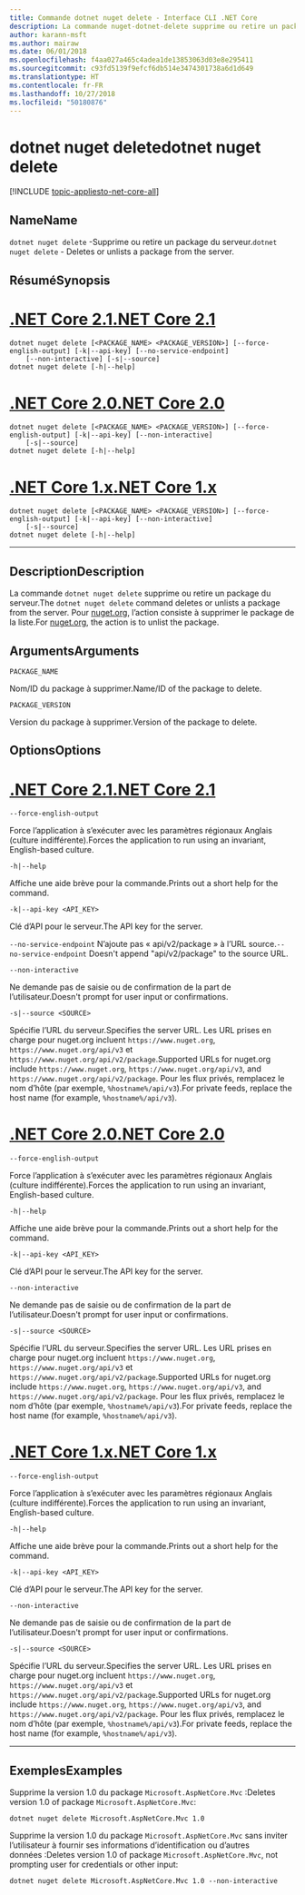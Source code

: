 ```yaml
---
title: Commande dotnet nuget delete - Interface CLI .NET Core
description: La commande nuget-dotnet-delete supprime ou retire un package du serveur.
author: karann-msft
ms.author: mairaw
ms.date: 06/01/2018
ms.openlocfilehash: f4aa027a465c4adea1de13853063d03e8e295411
ms.sourcegitcommit: c93fd5139f9efcf6db514e3474301738a6d1d649
ms.translationtype: HT
ms.contentlocale: fr-FR
ms.lasthandoff: 10/27/2018
ms.locfileid: "50180876"
---
```

# <a name="dotnet-nuget-delete"></a><span data-ttu-id="a29ca-103">dotnet nuget delete</span><span class="sxs-lookup"><span data-stu-id="a29ca-103">dotnet nuget delete</span></span>

[!INCLUDE [topic-appliesto-net-core-all](../../../includes/topic-appliesto-net-core-all.md)]

## <a name="name"></a><span data-ttu-id="a29ca-104">Name</span><span class="sxs-lookup"><span data-stu-id="a29ca-104">Name</span></span>

<span data-ttu-id="a29ca-105">`dotnet nuget delete` -Supprime ou retire un package du serveur.</span><span class="sxs-lookup"><span data-stu-id="a29ca-105">`dotnet nuget delete` - Deletes or unlists a package from the server.</span></span>

## <a name="synopsis"></a><span data-ttu-id="a29ca-106">Résumé</span><span class="sxs-lookup"><span data-stu-id="a29ca-106">Synopsis</span></span>

# <a name="net-core-21tabnetcore21"></a>[<span data-ttu-id="a29ca-107">.NET Core 2.1</span><span class="sxs-lookup"><span data-stu-id="a29ca-107">.NET Core 2.1</span></span>](#tab/netcore21)
```
dotnet nuget delete [<PACKAGE_NAME> <PACKAGE_VERSION>] [--force-english-output] [-k|--api-key] [--no-service-endpoint]
    [--non-interactive] [-s|--source]
dotnet nuget delete [-h|--help]
```
# <a name="net-core-20tabnetcore20"></a>[<span data-ttu-id="a29ca-108">.NET Core 2.0</span><span class="sxs-lookup"><span data-stu-id="a29ca-108">.NET Core 2.0</span></span>](#tab/netcore20)
```
dotnet nuget delete [<PACKAGE_NAME> <PACKAGE_VERSION>] [--force-english-output] [-k|--api-key] [--non-interactive]
    [-s|--source]
dotnet nuget delete [-h|--help]
```
# <a name="net-core-1xtabnetcore1x"></a>[<span data-ttu-id="a29ca-109">.NET Core 1.x</span><span class="sxs-lookup"><span data-stu-id="a29ca-109">.NET Core 1.x</span></span>](#tab/netcore1x)
```
dotnet nuget delete [<PACKAGE_NAME> <PACKAGE_VERSION>] [--force-english-output] [-k|--api-key] [--non-interactive]
    [-s|--source]
dotnet nuget delete [-h|--help]
```
---

## <a name="description"></a><span data-ttu-id="a29ca-110">Description</span><span class="sxs-lookup"><span data-stu-id="a29ca-110">Description</span></span>

<span data-ttu-id="a29ca-111">La commande `dotnet nuget delete` supprime ou retire un package du serveur.</span><span class="sxs-lookup"><span data-stu-id="a29ca-111">The `dotnet nuget delete` command deletes or unlists a package from the server.</span></span> <span data-ttu-id="a29ca-112">Pour [nuget.org](https://www.nuget.org/), l’action consiste à supprimer le package de la liste.</span><span class="sxs-lookup"><span data-stu-id="a29ca-112">For [nuget.org](https://www.nuget.org/), the action is to unlist the package.</span></span>

## <a name="arguments"></a><span data-ttu-id="a29ca-113">Arguments</span><span class="sxs-lookup"><span data-stu-id="a29ca-113">Arguments</span></span>

`PACKAGE_NAME`

<span data-ttu-id="a29ca-114">Nom/ID du package à supprimer.</span><span class="sxs-lookup"><span data-stu-id="a29ca-114">Name/ID of the package to delete.</span></span>

`PACKAGE_VERSION`

<span data-ttu-id="a29ca-115">Version du package à supprimer.</span><span class="sxs-lookup"><span data-stu-id="a29ca-115">Version of the package to delete.</span></span>

## <a name="options"></a><span data-ttu-id="a29ca-116">Options</span><span class="sxs-lookup"><span data-stu-id="a29ca-116">Options</span></span>

# <a name="net-core-21tabnetcore21"></a>[<span data-ttu-id="a29ca-117">.NET Core 2.1</span><span class="sxs-lookup"><span data-stu-id="a29ca-117">.NET Core 2.1</span></span>](#tab/netcore21)

`--force-english-output`

 <span data-ttu-id="a29ca-118">Force l’application à s’exécuter avec les paramètres régionaux Anglais (culture indifférente).</span><span class="sxs-lookup"><span data-stu-id="a29ca-118">Forces the application to run using an invariant, English-based culture.</span></span>

`-h|--help`

<span data-ttu-id="a29ca-119">Affiche une aide brève pour la commande.</span><span class="sxs-lookup"><span data-stu-id="a29ca-119">Prints out a short help for the command.</span></span>

`-k|--api-key <API_KEY>`

<span data-ttu-id="a29ca-120">Clé d’API pour le serveur.</span><span class="sxs-lookup"><span data-stu-id="a29ca-120">The API key for the server.</span></span>

<span data-ttu-id="a29ca-121">`--no-service-endpoint` N’ajoute pas « api/v2/package » à l’URL source.</span><span class="sxs-lookup"><span data-stu-id="a29ca-121">`--no-service-endpoint` Doesn't append "api/v2/package" to the source URL.</span></span>

`--non-interactive`

<span data-ttu-id="a29ca-122">Ne demande pas de saisie ou de confirmation de la part de l’utilisateur.</span><span class="sxs-lookup"><span data-stu-id="a29ca-122">Doesn't prompt for user input or confirmations.</span></span>

`-s|--source <SOURCE>`

<span data-ttu-id="a29ca-123">Spécifie l’URL du serveur.</span><span class="sxs-lookup"><span data-stu-id="a29ca-123">Specifies the server URL.</span></span> <span data-ttu-id="a29ca-124">Les URL prises en charge pour nuget.org incluent `https://www.nuget.org`, `https://www.nuget.org/api/v3` et `https://www.nuget.org/api/v2/package`.</span><span class="sxs-lookup"><span data-stu-id="a29ca-124">Supported URLs for nuget.org include `https://www.nuget.org`, `https://www.nuget.org/api/v3`, and `https://www.nuget.org/api/v2/package`.</span></span> <span data-ttu-id="a29ca-125">Pour les flux privés, remplacez le nom d’hôte (par exemple, `%hostname%/api/v3`).</span><span class="sxs-lookup"><span data-stu-id="a29ca-125">For private feeds, replace the host name (for example, `%hostname%/api/v3`).</span></span>

# <a name="net-core-20tabnetcore20"></a>[<span data-ttu-id="a29ca-126">.NET Core 2.0</span><span class="sxs-lookup"><span data-stu-id="a29ca-126">.NET Core 2.0</span></span>](#tab/netcore20)

`--force-english-output`

 <span data-ttu-id="a29ca-127">Force l’application à s’exécuter avec les paramètres régionaux Anglais (culture indifférente).</span><span class="sxs-lookup"><span data-stu-id="a29ca-127">Forces the application to run using an invariant, English-based culture.</span></span>

`-h|--help`

<span data-ttu-id="a29ca-128">Affiche une aide brève pour la commande.</span><span class="sxs-lookup"><span data-stu-id="a29ca-128">Prints out a short help for the command.</span></span>

`-k|--api-key <API_KEY>`

<span data-ttu-id="a29ca-129">Clé d’API pour le serveur.</span><span class="sxs-lookup"><span data-stu-id="a29ca-129">The API key for the server.</span></span>

`--non-interactive`

<span data-ttu-id="a29ca-130">Ne demande pas de saisie ou de confirmation de la part de l’utilisateur.</span><span class="sxs-lookup"><span data-stu-id="a29ca-130">Doesn't prompt for user input or confirmations.</span></span>

`-s|--source <SOURCE>`

<span data-ttu-id="a29ca-131">Spécifie l’URL du serveur.</span><span class="sxs-lookup"><span data-stu-id="a29ca-131">Specifies the server URL.</span></span> <span data-ttu-id="a29ca-132">Les URL prises en charge pour nuget.org incluent `https://www.nuget.org`, `https://www.nuget.org/api/v3` et `https://www.nuget.org/api/v2/package`.</span><span class="sxs-lookup"><span data-stu-id="a29ca-132">Supported URLs for nuget.org include `https://www.nuget.org`, `https://www.nuget.org/api/v3`, and `https://www.nuget.org/api/v2/package`.</span></span> <span data-ttu-id="a29ca-133">Pour les flux privés, remplacez le nom d’hôte (par exemple, `%hostname%/api/v3`).</span><span class="sxs-lookup"><span data-stu-id="a29ca-133">For private feeds, replace the host name (for example, `%hostname%/api/v3`).</span></span>

# <a name="net-core-1xtabnetcore1x"></a>[<span data-ttu-id="a29ca-134">.NET Core 1.x</span><span class="sxs-lookup"><span data-stu-id="a29ca-134">.NET Core 1.x</span></span>](#tab/netcore1x)

`--force-english-output`

 <span data-ttu-id="a29ca-135">Force l’application à s’exécuter avec les paramètres régionaux Anglais (culture indifférente).</span><span class="sxs-lookup"><span data-stu-id="a29ca-135">Forces the application to run using an invariant, English-based culture.</span></span>

`-h|--help`

<span data-ttu-id="a29ca-136">Affiche une aide brève pour la commande.</span><span class="sxs-lookup"><span data-stu-id="a29ca-136">Prints out a short help for the command.</span></span>

`-k|--api-key <API_KEY>`

<span data-ttu-id="a29ca-137">Clé d’API pour le serveur.</span><span class="sxs-lookup"><span data-stu-id="a29ca-137">The API key for the server.</span></span>

`--non-interactive`

<span data-ttu-id="a29ca-138">Ne demande pas de saisie ou de confirmation de la part de l’utilisateur.</span><span class="sxs-lookup"><span data-stu-id="a29ca-138">Doesn't prompt for user input or confirmations.</span></span>

`-s|--source <SOURCE>`

<span data-ttu-id="a29ca-139">Spécifie l’URL du serveur.</span><span class="sxs-lookup"><span data-stu-id="a29ca-139">Specifies the server URL.</span></span> <span data-ttu-id="a29ca-140">Les URL prises en charge pour nuget.org incluent `https://www.nuget.org`, `https://www.nuget.org/api/v3` et `https://www.nuget.org/api/v2/package`.</span><span class="sxs-lookup"><span data-stu-id="a29ca-140">Supported URLs for nuget.org include `https://www.nuget.org`, `https://www.nuget.org/api/v3`, and `https://www.nuget.org/api/v2/package`.</span></span> <span data-ttu-id="a29ca-141">Pour les flux privés, remplacez le nom d’hôte (par exemple, `%hostname%/api/v3`).</span><span class="sxs-lookup"><span data-stu-id="a29ca-141">For private feeds, replace the host name (for example, `%hostname%/api/v3`).</span></span>

---

## <a name="examples"></a><span data-ttu-id="a29ca-142">Exemples</span><span class="sxs-lookup"><span data-stu-id="a29ca-142">Examples</span></span>

<span data-ttu-id="a29ca-143">Supprime la version 1.0 du package `Microsoft.AspNetCore.Mvc` :</span><span class="sxs-lookup"><span data-stu-id="a29ca-143">Deletes version 1.0 of package `Microsoft.AspNetCore.Mvc`:</span></span>

`dotnet nuget delete Microsoft.AspNetCore.Mvc 1.0`

<span data-ttu-id="a29ca-144">Supprime la version 1.0 du package `Microsoft.AspNetCore.Mvc` sans inviter l’utilisateur à fournir ses informations d’identification ou d’autres données :</span><span class="sxs-lookup"><span data-stu-id="a29ca-144">Deletes version 1.0 of package `Microsoft.AspNetCore.Mvc`, not prompting user for credentials or other input:</span></span>

`dotnet nuget delete Microsoft.AspNetCore.Mvc 1.0 --non-interactive`
